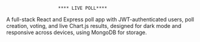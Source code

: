                        **** LIVE POLL****
A full-stack React and Express poll app with JWT-authenticated users, poll creation, voting, and live Chart.js results, designed for dark mode and responsive across devices, using MongoDB for storage.
